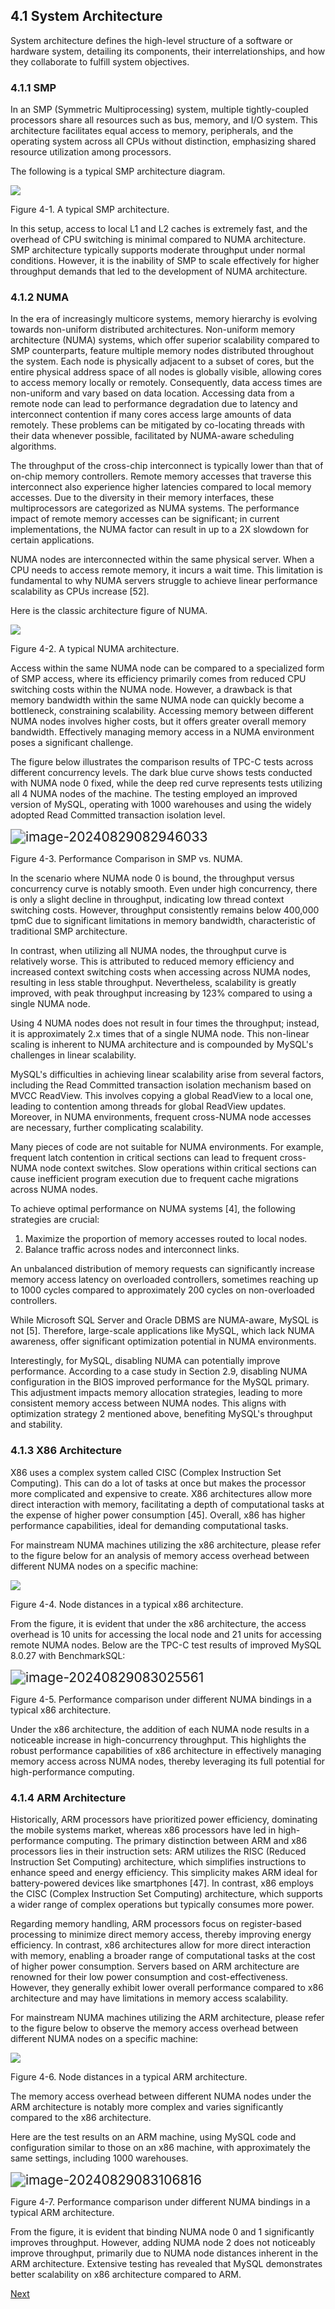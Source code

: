 ## 4.1 System Architecture

System architecture defines the high-level structure of a software or hardware system, detailing its components, their interrelationships, and how they collaborate to fulfill system objectives.

### 4.1.1 SMP

In an SMP (Symmetric Multiprocessing) system, multiple tightly-coupled processors share all resources such as bus, memory, and I/O system. This architecture facilitates equal access to memory, peripherals, and the operating system across all CPUs without distinction, emphasizing shared resource utilization among processors.

The following is a typical SMP architecture diagram.

![](media/b2810b869602f1a37d43ed871c038020.png)

Figure 4-1. A typical SMP architecture.

In this setup, access to local L1 and L2 caches is extremely fast, and the overhead of CPU switching is minimal compared to NUMA architecture. SMP architecture typically supports moderate throughput under normal conditions. However, it is the inability of SMP to scale effectively for higher throughput demands that led to the development of NUMA architecture.

### 4.1.2 NUMA

In the era of increasingly multicore systems, memory hierarchy is evolving towards non-uniform distributed architectures. Non-uniform memory architecture (NUMA) systems, which offer superior scalability compared to SMP counterparts, feature multiple memory nodes distributed throughout the system. Each node is physically adjacent to a subset of cores, but the entire physical address space of all nodes is globally visible, allowing cores to access memory locally or remotely. Consequently, data access times are non-uniform and vary based on data location. Accessing data from a remote node can lead to performance degradation due to latency and interconnect contention if many cores access large amounts of data remotely. These problems can be mitigated by co-locating threads with their data whenever possible, facilitated by NUMA-aware scheduling algorithms.

The throughput of the cross-chip interconnect is typically lower than that of on-chip memory controllers. Remote memory accesses that traverse this interconnect also experience higher latencies compared to local memory accesses. Due to the diversity in their memory interfaces, these multiprocessors are categorized as NUMA systems. The performance impact of remote memory accesses can be significant; in current implementations, the NUMA factor can result in up to a 2X slowdown for certain applications.

NUMA nodes are interconnected within the same physical server. When a CPU needs to access remote memory, it incurs a wait time. This limitation is fundamental to why NUMA servers struggle to achieve linear performance scalability as CPUs increase [52].

Here is the classic architecture figure of NUMA.

![](media/73a26c9835141996aa0470f756f95344.png)

Figure 4-2. A typical NUMA architecture.

Access within the same NUMA node can be compared to a specialized form of SMP access, where its efficiency primarily comes from reduced CPU switching costs within the NUMA node. However, a drawback is that memory bandwidth within the same NUMA node can quickly become a bottleneck, constraining scalability. Accessing memory between different NUMA nodes involves higher costs, but it offers greater overall memory bandwidth. Effectively managing memory access in a NUMA environment poses a significant challenge.

The figure below illustrates the comparison results of TPC-C tests across different concurrency levels. The dark blue curve shows tests conducted with NUMA node 0 fixed, while the deep red curve represents tests utilizing all 4 NUMA nodes of the machine. The testing employed an improved version of MySQL, operating with 1000 warehouses and using the widely adopted Read Committed transaction isolation level.

<img src="media/image-20240829082946033.png" alt="image-20240829082946033" style="zoom:150%;" />

Figure 4-3. Performance Comparison in SMP vs. NUMA.

In the scenario where NUMA node 0 is bound, the throughput versus concurrency curve is notably smooth. Even under high concurrency, there is only a slight decline in throughput, indicating low thread context switching costs. However, throughput consistently remains below 400,000 tpmC due to significant limitations in memory bandwidth, characteristic of traditional SMP architecture.

In contrast, when utilizing all NUMA nodes, the throughput curve is relatively worse. This is attributed to reduced memory efficiency and increased context switching costs when accessing across NUMA nodes, resulting in less stable throughput. Nevertheless, scalability is greatly improved, with peak throughput increasing by 123% compared to using a single NUMA node.

Using 4 NUMA nodes does not result in four times the throughput; instead, it is approximately 2.x times that of a single NUMA node. This non-linear scaling is inherent to NUMA architecture and is compounded by MySQL's challenges in linear scalability.

MySQL's difficulties in achieving linear scalability arise from several factors, including the Read Committed transaction isolation mechanism based on MVCC ReadView. This involves copying a global ReadView to a local one, leading to contention among threads for global ReadView updates. Moreover, in NUMA environments, frequent cross-NUMA node accesses are necessary, further complicating scalability.

Many pieces of code are not suitable for NUMA environments. For example, frequent latch contention in critical sections can lead to frequent cross-NUMA node context switches. Slow operations within critical sections can cause inefficient program execution due to frequent cache migrations across NUMA nodes.

To achieve optimal performance on NUMA systems [4], the following strategies are crucial:

1.  Maximize the proportion of memory accesses routed to local nodes.
2.  Balance traffic across nodes and interconnect links.

An unbalanced distribution of memory requests can significantly increase memory access latency on overloaded controllers, sometimes reaching up to 1000 cycles compared to approximately 200 cycles on non-overloaded controllers.

While Microsoft SQL Server and Oracle DBMS are NUMA-aware, MySQL is not [5]. Therefore, large-scale applications like MySQL, which lack NUMA awareness, offer significant optimization potential in NUMA environments.

Interestingly, for MySQL, disabling NUMA can potentially improve performance. According to a case study in Section 2.9, disabling NUMA configuration in the BIOS improved performance for the MySQL primary. This adjustment impacts memory allocation strategies, leading to more consistent memory access between NUMA nodes. This aligns with optimization strategy 2 mentioned above, benefiting MySQL's throughput and stability.

### 4.1.3 X86 Architecture

X86 uses a complex system called CISC (Complex Instruction Set Computing). This can do a lot of tasks at once but makes the processor more complicated and expensive to create. X86 architectures allow more direct interaction with memory, facilitating a depth of computational tasks at the expense of higher power consumption [45]. Overall, x86 has higher performance capabilities, ideal for demanding computational tasks.

For mainstream NUMA machines utilizing the x86 architecture, please refer to the figure below for an analysis of memory access overhead between different NUMA nodes on a specific machine:

![](media/9d907772570668253e631c9235ac2623.png)

Figure 4-4. Node distances in a typical x86 architecture.

From the figure, it is evident that under the x86 architecture, the access overhead is 10 units for accessing the local node and 21 units for accessing remote NUMA nodes. Below are the TPC-C test results of improved MySQL 8.0.27 with BenchmarkSQL:

<img src="media/image-20240829083025561.png" alt="image-20240829083025561" style="zoom:150%;" />

Figure 4-5. Performance comparison under different NUMA bindings in a typical x86 architecture.

Under the x86 architecture, the addition of each NUMA node results in a noticeable increase in high-concurrency throughput. This highlights the robust performance capabilities of x86 architecture in effectively managing memory access across NUMA nodes, thereby leveraging its full potential for high-performance computing.

### 4.1.4 ARM Architecture

Historically, ARM processors have prioritized power efficiency, dominating the mobile systems market, whereas x86 processors have led in high-performance computing. The primary distinction between ARM and x86 processors lies in their instruction sets: ARM utilizes the RISC (Reduced Instruction Set Computing) architecture, which simplifies instructions to enhance speed and energy efficiency. This simplicity makes ARM ideal for battery-powered devices like smartphones [47]. In contrast, x86 employs the CISC (Complex Instruction Set Computing) architecture, which supports a wider range of complex operations but typically consumes more power.

Regarding memory handling, ARM processors focus on register-based processing to minimize direct memory access, thereby improving energy efficiency. In contrast, x86 architectures allow for more direct interaction with memory, enabling a broader range of computational tasks at the cost of higher power consumption. Servers based on ARM architecture are renowned for their low power consumption and cost-effectiveness. However, they generally exhibit lower overall performance compared to x86 architecture and may have limitations in memory access scalability.

For mainstream NUMA machines utilizing the ARM architecture, please refer to the figure below to observe the memory access overhead between different NUMA nodes on a specific machine:

![](media/da82a95da8f5e01d5de56f221c22d65c.png)

Figure 4-6. Node distances in a typical ARM architecture.

The memory access overhead between different NUMA nodes under the ARM architecture is notably more complex and varies significantly compared to the x86 architecture.

Here are the test results on an ARM machine, using MySQL code and configuration similar to those on an x86 machine, with approximately the same settings, including 1000 warehouses.

<img src="media/image-20240829083106816.png" alt="image-20240829083106816" style="zoom:150%;" />

Figure 4-7. Performance comparison under different NUMA bindings in a typical ARM architecture.

From the figure, it is evident that binding NUMA node 0 and 1 significantly improves throughput. However, adding NUMA node 2 does not noticeably improve throughput, primarily due to NUMA node distances inherent in the ARM architecture. Extensive testing has revealed that MySQL demonstrates better scalability on x86 architecture compared to ARM.

[Next](Chapter4_2.md)
